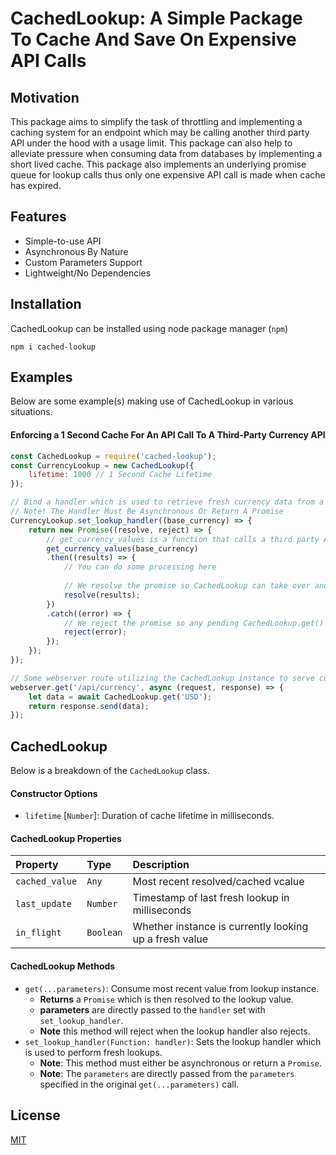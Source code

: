 # CachedLookup: A Simple Package To Cache And Save On Expensive API Calls

## Motivation
This package aims to simplify the task of throttling and implementing a caching system for an endpoint which may be calling another third party API under the hood with a usage limit. This package can also help to alleviate pressure when consuming data from databases by implementing a short lived cache. This package also implements an underlying promise queue for lookup calls thus only one expensive API call is made when cache has expired.

## Features
- Simple-to-use API
- Asynchronous By Nature
- Custom Parameters Support
- Lightweight/No Dependencies

## Installation
CachedLookup can be installed using node package manager (`npm`)
```
npm i cached-lookup
```

## Examples
Below are some example(s) making use of CachedLookup in various situations.

#### Enforcing a 1 Second Cache For An API Call To A Third-Party Currency API
```javascript
const CachedLookup = require('cached-lookup');
const CurrencyLookup = new CachedLookup({
    lifetime: 1000 // 1 Second Cache Lifetime
});

// Bind a handler which is used to retrieve fresh currency data from a third party API
// Note! The Handler Must Be Asynchronous Or Return A Promise
CurrencyLookup.set_lookup_handler((base_currency) => {
    return new Promise((resolve, reject) => {
        // get_currency_values is a function that calls a third party API that has a daily usage limit
        get_currency_values(base_currency)
        .then((results) => {
            // You can do some processing here
            
            // We resolve the promise so CachedLookup can take over and cache/resolve data
            resolve(results);
        })
        .catch((error) => {
            // We reject the promise so any pending CachedLookup.get() calls can be rejected with error
            reject(error);    
        });
    });
});

// Some webserver route utilizing the CachedLookup instance to serve currency data
webserver.get('/api/currency', async (request, response) => {
    let data = await CachedLookup.get('USD');
    return response.send(data);
});
```

## CachedLookup
Below is a breakdown of the `CachedLookup` class.

#### Constructor Options
* `lifetime` [`Number`]: Duration of cache lifetime in milliseconds.

#### CachedLookup Properties
| Property  | Type     | Description                |
| :-------- | :------- | :------------------------- |
| `cached_value` | `Any` | Most recent resolved/cached vcalue |
| `last_update` | `Number` | Timestamp of last fresh lookup in milliseconds |
| `in_flight` | `Boolean` | Whether instance is currently looking up a fresh value |

#### CachedLookup Methods
* `get(...parameters)`: Consume most recent value from lookup instance.
    * **Returns** a `Promise` which is then resolved to the lookup value. 
    * **parameters** are directly passed to the `handler` set with `set_lookup_handler`.
    * **Note** this method will reject when the lookup handler also rejects.
* `set_lookup_handler(Function: handler)`: Sets the lookup handler which is used to perform fresh lookups.
    * **Note**: This method must either be asynchronous or return a `Promise`.
    * **Note**: The `parameters` are directly passed from the `parameters` specified in the original `get(...parameters)` call.
## License
[MIT](./LICENSE)